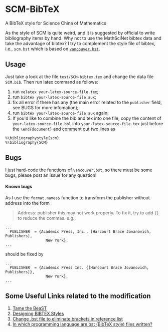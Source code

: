 # SCM-BibTeX
A BibTeX style for Science China of Mathematics

As the style of SCM is quite weird, and it is suggested by official to write bibliography items by hand. Why not to use the MathSciNet bibtex data and take the advantage of bibtex? I try to complement the style file of bibtex, i.e., `scm.bst` which is based on [`vancouver.bst`](https://gitlab.com/fvdbeek/vancouver.bst). 

Usage
--------
Just take a look at the file `test/SCM-bibtex.tex` and change the data file `SCM.bib`. Then run latex command as follows:

1. run `xelatex your-latex-source-file.tex`;
2. run `bibtex your-latex-source-file.aux`;
3. fix all error if there has any (the main error related to the `publisher` field, see BUGS for more infomation);
4. run `bibtex your-latex-source-file.aux` again;
5. If you'd like to combine the bib and tex into one file, copy the content of `your-latex-source-file.bbl` into `your-latex-source-file.tex` just before the `\end{document}` and comment out two lines as
```
%\bibliographystyle{scm}
%\bibliography{SCM}
```

Bugs
--------
I just hard-code the functions of `vancouver.bst`, so there must be some bugs, please post an issue for any question!

#### Known bugs

As I use the `format.names$` function to transform the publisher without address into the form
> Address: publisher
this may not work properly. To fix it, try to add `{}` to reduce the commas. e.g.,
```
...
  PUBLISHER  = {Academic Press, Inc., [Harcourt Brace Jovanovich, Publishers],
                  New York},
...
```
should be fixed by
```
...
  PUBLISHER  = {Academic Press Inc. {[Harcourt Brace Jovanovich, Publishers]},
                  New York},
...
```

Some Useful Links related to the modification
---------------------------------------------
1. [Tame the BeaST](http://tug.ctan.org/info/bibtex/tamethebeast/ttb_en.pdf)
2. [Designing BIBTEX Styles](https://texdoc.org/serve/btxhak.pdf/0)
3. [Change .bst file to eliminate brackets in reference list](https://tex.stackexchange.com/questions/329063/change-bst-file-to-eliminate-brackets-in-reference-list)
4. [In which programming language are bst (BibTeX style) files written?](https://tex.stackexchange.com/questions/157045/in-which-programming-language-are-bst-bibtex-style-files-written)
